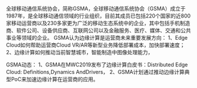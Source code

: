 全球移动通信系统协会，简称GSMA，全球移动通信系统协会（GSMA）成立于1987年，是全球移动通信领域的行业组织，目前其成员已包括220个国家的近800家移动运营商以及230多家更为广泛的移动生态系统中的企业，其中包括手机制造商、软件公司、设备供应商、互联网公司以及金融服务、医疗、媒体、交通和公共事业等领域的企业。
GSMA认为边缘计算是运营商未来重要发展方向：
1、Edge Cloud如何帮助运营商Cloud VR/AR等新型业务降低部署成本，加快部署速度；
2、边缘计算如何推动当前智慧城市，智能制造中图像处理能力，

GSMA动态：
1、GSMA在MWC2019发布了边缘计算白皮书：Distributed Edge Cloud: Definitions,Dynamics AndDrivers，
2、GSMA计划通过推动边缘计算典型PoC来加速边缘计算在运营商的应用。